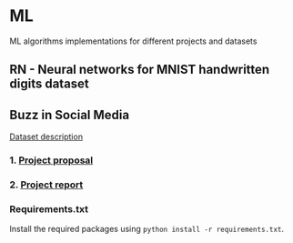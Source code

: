 # ML
ML algorithms implementations for different projects and datasets
## RN - Neural networks for MNIST handwritten digits dataset
## Buzz in Social Media
[Dataset description](http://archive.ics.uci.edu/ml/datasets/Buzz+in+social+media+#)
### 1. [Project proposal](https://docs.google.com/document/d/1b-bF-YKxTzFxHkb23kdgbsr79bYACUjwasyUcKrCeEg/edit?usp=sharing)
### 2. [Project report](https://www.overleaf.com/read/fwmjysytzgvb)
### Requirements.txt
Install the required packages using `python install -r requirements.txt`.
